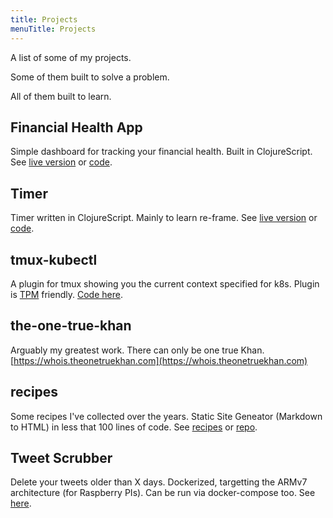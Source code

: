 ```yaml
---
title: Projects
menuTitle: Projects
---
```


A list of some of my projects.

Some of them built to solve a problem.

All of them built to learn.

## Financial Health App

Simple dashboard for tracking your financial health. Built in ClojureScript. See [live version](https://financialhealth.app) or [code](https://github.com/rameezk/financial-health-dashboard).

## Timer

Timer written in ClojureScript. Mainly to learn re-frame. See [live version](https://timer.rameezkhan.dev) or [code](https://github.com/rameezk/timer).

## tmux-kubectl

A plugin for tmux showing you the current context specified for k8s. Plugin is [TPM](https://github.com/tmux-plugins/tpm) friendly. [Code here](https://github.com/rameezk/tmux-kubectl).

## the-one-true-khan 
Arguably my greatest work. There can only be one true Khan. [https://whois.theonetruekhan.com](https://whois.theonetruekhan.com)

## recipes
Some recipes I've collected over the years. Static Site Geneator (Markdown to HTML) in less that 100 lines of code. See [recipes](https://recipes.rameezkhan.dev) or [repo](https://github.com/rameezk/recipes).

## Tweet Scrubber
Delete your tweets older than X days. Dockerized, targetting the ARMv7 architecture (for Raspberry PIs). Can be run via docker-compose too. See [here](https://github.com/rameezk/tweet-scrubber).
